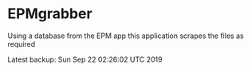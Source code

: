 # EPMgrabber
Using a database from the EPM app this application scrapes the files as required


Latest backup: Sun Sep 22 02:26:02 UTC 2019
